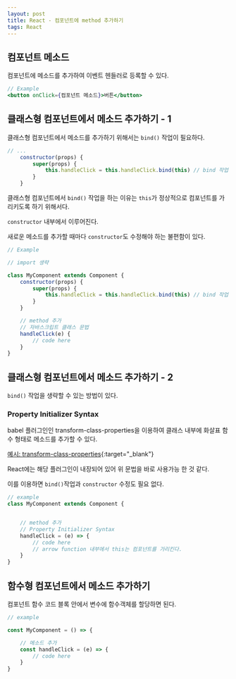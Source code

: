 ```yaml
---
layout: post 
title: React - 컴포넌트에 method 추가하기
tags: React
---
```


## 컴포넌트 메소드

컴포넌트에 메소드를 추가하여 이벤트 헨들러로 등록할 수 있다.

```jsx
// Example
<button onClick={컴포넌트 메소드}>버튼</button>
```

## 클래스형 컴포넌트에서 메소드 추가하기 - 1

클래스형 컴포넌트에서 메소드를 추가하기 위해서는 `bind()` 작업이 필요하다.

```jsx
// ...
    constructor(props) {
        super(props) {
            this.handleClick = this.handleClick.bind(this) // bind 작업
        }
    }
``` 

클래스형 컴포넌트에서 `bind()` 작업을 하는 이유는 `this`가 정상적으로 컴포넌트를 가리키도록 하기 위해서다.

`constructor` 내부에서 이루어진다.

새로운 메소드를 추가할 때마다 `constructor`도 수정해야 하는 불편함이 있다.

```jsx
// Example

// import 생략

class MyComponent extends Component {
    constructor(props) {
        super(props) {
            this.handleClick = this.handleClick.bind(this) // bind 작업
        }
    }

    // method 추가
    // 자바스크립트 클래스 문법
    handleClick(e) {
        // code here
    }    
} 

```

## 클래스형 컴포넌트에서 메소드 추가하기 - 2

`bind()` 작업을 생략할 수 있는 방법이 있다.

### Property Initializer Syntax

babel 플러그인인 transform-class-properties을 이용하여 클래스 내부에 화살표 함수 형태로 메소드를 추가할 수 있다.

[예시: transform-class-properties](https://www.npmjs.com/package/babel-plugin-transform-class-properties#example){:target="_blank"}

React에는 해당 플러그인이 내장되어 있어 위 문법을 바로 사용가능 한 것 같다.

이를 이용하면 `bind()`작업과 `constructor` 수정도 필요 없다.

```jsx
// example
class MyComponent extends Component {


    // method 추가
    // Property Initializer Syntax
    handleClick = (e) => {
        // code here
        // arrow function 내부에서 this는 컴포넌트를 가리킨다.
    }
} 
```

## 함수형 컴포넌트에서 메소드 추가하기

컴포넌트 함수 코드 블록 안에서 변수에 함수객체를 할당하면 된다.

```jsx
// example

const MyComponent = () => {

    // 메소드 추가
    const handleClick = (e) => {
        // code here
    }
}
```
